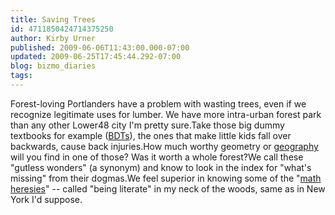 ```yaml
---
title: Saving Trees
id: 4711850424714375250
author: Kirby Urner
published: 2009-06-06T11:43:00.000-07:00
updated: 2009-06-25T17:45:44.292-07:00
blog: bizmo_diaries
tags: 
---
```


Forest-loving Portlanders have a problem with wasting trees, even if we recognize legitimate uses for lumber.  We have more intra-urban forest park than any other Lower48 city I'm pretty sure.Take those big dummy textbooks for example ([BDTs](http://mathforum.org/kb/message.jspa?messageID=5540045&tstart=0)), the ones that make little kids fall over backwards, cause back injuries.How much worthy geometry or [geography](http://mathforum.org/kb/message.jspa?messageID=6766098&tstart=0) will you find in one of those?  Was it worth a whole forest?We call these "gutless wonders" (a synonym) and know to look in the index for "what's missing" from their dogmas.We feel superior in knowing some of the "[math heresies](http://worldgame.blogspot.com/2009/02/mite-fight.html)" -- called "being literate" in my neck of the woods, same as in New York I'd suppose.